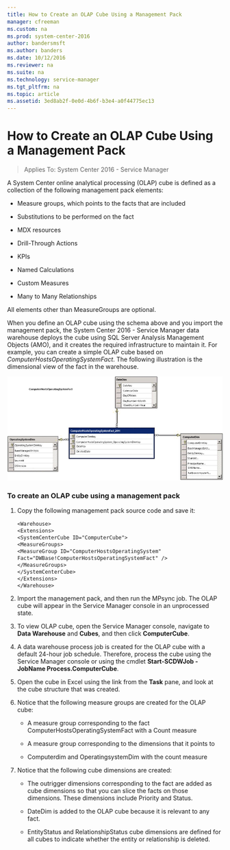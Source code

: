 ```yaml
---
title: How to Create an OLAP Cube Using a Management Pack
manager: cfreeman
ms.custom: na
ms.prod: system-center-2016
author: bandersmsft
ms.author: banders
ms.date: 10/12/2016
ms.reviewer: na
ms.suite: na
ms.technology: service-manager
ms.tgt_pltfrm: na
ms.topic: article
ms.assetid: 3ed8ab2f-0e0d-4b6f-b3e4-a0f44775ec13
---
```


# How to Create an OLAP Cube Using a Management Pack

>Applies To: System Center 2016 - Service Manager

A System Center online analytical processing \(OLAP\) cube is defined as a collection of the following management pack elements:  

-   Measure groups, which points to the facts that are included  

-   Substitutions to be performed on the fact  

-   MDX resources  

-   Drill\-Through Actions  

-   KPIs  

-   Named Calculations  

-   Custom Measures  

-   Many to Many Relationships  

 All elements other than MeasureGroups are optional.  

 When you define an OLAP cube using the schema above and you import the management pack, the System Center 2016 - Service Manager data warehouse deploys the cube using SQL&nbsp;Server Analysis Management Objects \(AMO\), and it creates the required infrastructure to maintain it. For example, you can create a simple OLAP cube based on *ComputerHostsOperatingSystemFact*. The following illustration is the dimensional view of the fact in the warehouse.  

 ![Diagram of dimensional view](../media/ops-comptuerhostsoperatingsystemfact.png)  

### To create an OLAP cube using a management pack  

1.  Copy the following management pack source code and save it:  

    ```  
    <Warehouse>  
    <Extensions>  
    <SystemCenterCube ID="ComputerCube">  
    <MeasureGroups>  
    <MeasureGroup ID="ComputerHostsOperatingSystem" Fact="DWBase!ComputerHostsOperatingSystemFact" />  
    </MeasureGroups>  
    </SystemCenterCube>  
    </Extensions>  
    </Warehouse>  

    ```  

2.  Import the management pack, and then run the MPsync job. The OLAP cube will appear in the Service Manager console in an unprocessed state.  

3.  To view OLAP cube, open the Service Manager console, navigate to **Data Warehouse** and **Cubes**, and then click **ComputerCube**.  

4.  A data warehouse process job is created for the OLAP cube with a default 24\-hour job schedule. Therefore,  process the cube using the Service Manager console or using the cmdlet **Start\-SCDWJob \-JobName Process.ComputerCube**.  

5.  Open the cube in Excel using the link from the **Task** pane, and look at the cube structure that was created.  

6.  Notice that the following measure groups are created for the OLAP cube:  

    -   A measure group corresponding to the fact ComputerHostsOperatingSystemFact with a Count measure  

    -   A measure group corresponding to the dimensions that it points to  

    -   Computerdim and OperatingsystemDim with the count measure  

7.  Notice that the following cube dimensions are created:  

    -   The outrigger dimensions corresponding to the fact are added as cube dimensions so that you can slice the facts on those dimensions. These dimensions include Priority and Status.  

    -   DateDim is added to the OLAP cube because it is relevant to any fact.  

    -   EntityStatus and RelationshipStatus cube dimensions are defined for all cubes to indicate whether the entity or relationship is deleted.  
